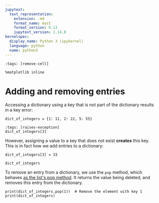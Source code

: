 ```yaml
---
jupytext:
  text_representation:
    extension: .md
    format_name: myst
    format_version: 0.13
    jupytext_version: 1.14.0
kernelspec:
  display_name: Python 3 (ipykernel)
  language: python
  name: python3
---
```


```{code-cell} ipython3
:tags: [remove-cell]

%matplotlib inline
```

# Adding and removing entries

Accessing a dictionary using a key that is not part of the dictionary results in a key error:

```{code-cell} ipython3
dict_of_integers = {1: 11, 2: 22, 5: 55}
```

```{code-cell} ipython3
:tags: [raises-exception]
dict_of_integers[3]
```

However, assigning a value to a key that does not exist **creates** this key. This is in fact how we add entries to a dictionary:

```{code-cell} ipython3
dict_of_integers[3] = 33

dict_of_integers
```

To remove an entry from a dictionary, we use the `pop` method, which behaves [as the list's pop method](python_lists_modify.md). It returns the value being deleted, and removes this entry from the dictionary.

```{code-cell} ipython3
print(dict_of_integers.pop(1))  # Remove the element with key 1
print(dict_of_integers)
```

